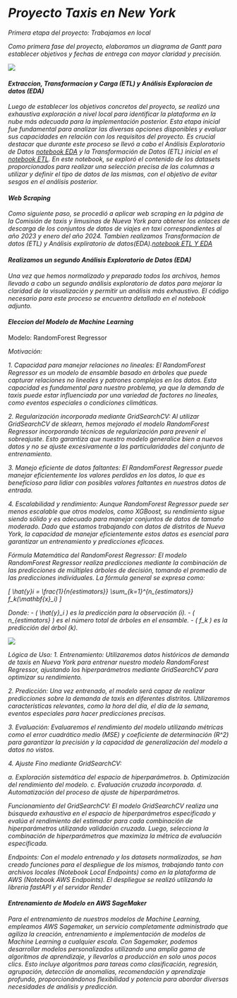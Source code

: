 # *Proyecto Taxis en New York*

*Primera etapa del proyecto: Trabajamos en local*

*Como primera fase del proyecto, elaboramos un diagrama de Gantt para establecer objetivos y fechas de entrega con mayor claridad y precisión.*

![](https://github.com/titolup/Taxis-en-NYC-Sostenibilidad-y-Eficiencia/blob/main/1-Nube/Imagenes%20AWS/WhatsApp%20Image%202024-04-11%20at%2011.16.37.jpeg)


#### *Extraccion, Transformacion y Carga (ETL) y Análisis Exploracion de datos (EDA)*

*Luego de establecer los objetivos concretos del proyecto, se realizó una exhaustiva exploración a nivel local para identificar la plataforma en la nube más adecuada para la implementación posterior. Esta etapa inicial fue fundamental para analizar las diversas opciones disponibles y evaluar sus capacidades en relación con los requisitos del proyecto. Es crucial destacar que durante este proceso se llevó a cabo el Análisis Exploratorio de Datos [notebook EDA](https://github.com/MAYKJOEL/Taxis-en-NYC-Sostenibilidad-y-Eficiencia/blob/main/0-Local/2-EDA/EDA.ipynb) y la Transformación de Datos (ETL) inicial en el [notebook ETL](https://github.com/MAYKJOEL/Taxis-en-NYC-Sostenibilidad-y-Eficiencia/tree/main/0-Local/1-ETL). En este notebook, se exploró el contenido de los datasets proporcionados para realizar una selección precisa de las columnas a utilizar y definir el tipo de datos de las mismas, con el objetivo de evitar sesgos en el análisis posterior.*


#### *Web Scraping*

*Como siguiente paso, se procedió a aplicar web scraping en la página de la Comisión de taxis y limusinas de Nueva York para obtener los enlaces de descarga de los conjuntos de datos de viajes en taxi correspondientes al año 2023 y enero del año 2024. Tambien realizamos Transformacion de datos (ETL) y Análisis expliratorio de datos(EDA).[notebook ETL Y EDA](https://github.com/MAYKJOEL/Taxis-en-NYC-Sostenibilidad-y-Eficiencia/tree/main/0-Local/0-DataSets/2-DatosProporcionadosConETL)*

#### *Realizamos un segundo Análisis Exploratorio de Datos (EDA)*

*Una vez que hemos normalizado y preparado todos los archivos, hemos llevado a cabo un segundo análisis exploratorio de datos para mejorar la claridad de la visualización y permitir un análisis más exhaustivo. El código necesario para este proceso se encuentra detallado en el notebook adjunto.*

#### *Eleccion del Modelo de Machine Learning*


Modelo: RandomForest Regressor

*Motivación:*

*1. Capacidad para manejar relaciones no lineales:*
*El RandomForest Regressor es un modelo de ensamble basado en árboles que puede capturar relaciones no lineales y patrones complejos en los datos. Esta capacidad es fundamental para nuestro problema, ya que la demanda de taxis puede estar influenciada por una variedad de factores no lineales, como eventos especiales o condiciones climáticas.*

*2. Regularización incorporada mediante GridSearchCV:*
*Al utilizar GridSearchCV de sklearn, hemos mejorado el modelo RandomForest Regressor incorporando técnicas de regularización para prevenir el sobreajuste. Esto garantiza que nuestro modelo generalice bien a nuevos datos y no se ajuste excesivamente a las particularidades del conjunto de entrenamiento.*

*3. Manejo eficiente de datos faltantes:*
*El RandomForest Regressor puede manejar eficientemente los valores perdidos en los datos, lo que es beneficioso para lidiar con posibles valores faltantes en nuestros datos de entrada.*

*4. Escalabilidad y rendimiento:*
*Aunque RandomForest Regressor puede ser menos escalable que otros modelos, como XGBoost, su rendimiento sigue siendo sólido y es adecuado para manejar conjuntos de datos de tamaño moderado. Dado que estamos trabajando con datos de distritos de Nueva York, la capacidad de manejar eficientemente estos datos es esencial para garantizar un entrenamiento y predicciones eficaces.*

*Fórmula Matemática del RandomForest Regressor:*
*El modelo RandomForest Regressor realiza predicciones mediante la combinación de las predicciones de múltiples árboles de decisión, tomando el promedio de las predicciones individuales. La fórmula general se expresa como:*

*\[ \hat{y}_i = \frac{1}{n_{estimators}} \sum_{k=1}^{n_{estimators}} f_k(\mathbf{x}_i) \]*

*Donde:*
*- \( \hat{y}_i \) es la predicción para la observación \(i\).*
*- \( n_{estimators} \) es el número total de árboles en el ensamble.*
*- \( f_k \) es la predicción del árbol \(k\).*

![](https://github.com/titolup/Taxis-en-NYC-Sostenibilidad-y-Eficiencia/blob/main/1-Nube/Imagenes%20AWS/Captura%20de%20pantalla%20(108).png)

*Lógica de Uso:*
*1. Entrenamiento:*
*Utilizaremos datos históricos de demanda de taxis en Nueva York para entrenar nuestro modelo RandomForest Regressor, ajustando los hiperparámetros mediante GridSearchCV para optimizar su rendimiento.*

*2. Predicción:*
*Una vez entrenado, el modelo será capaz de realizar predicciones sobre la demanda de taxis en diferentes distritos. Utilizaremos características relevantes, como la hora del día, el día de la semana, eventos especiales para hacer predicciones precisas.*

*3. Evaluación:*
*Evaluaremos el rendimiento del modelo utilizando métricas como el error cuadrático medio (MSE) y coeficiente de determinación (R^2) para garantizar la precisión y la capacidad de generalización del modelo a datos no vistos.*

*4. Ajuste Fino mediante GridSearchCV:*

*a. Exploración sistemática del espacio de hiperparámetros.*
*b. Optimización del rendimiento del modelo.*
*c. Evaluación cruzada incorporada.*
*d. Automatización del proceso de ajuste de hiperparámetros.*

*Funcionamiento del GridSearchCV:*
*El modelo GridSearchCV realiza una búsqueda exhaustiva en el espacio de hiperparámetros especificado y evalúa el rendimiento del estimador para cada combinación de hiperparámetros utilizando validación cruzada. Luego, selecciona la combinación de hiperparámetros que maximiza la métrica de evaluación especificada.*

*Endpoints:*
*Con el modelo entrenado y los datasets normalizados, se han creado funciones para el despliegue de los mismos, trabajando tanto con archivos locales (Notebook Local Endpoints) como en la plataforma de AWS (Notebook AWS Endpoints). El despliegue se realizó utilizando la libreria fastAPI y el servidor Render* 


#### *Entrenamiento de Modelo en AWS SageMaker*

*Para el entrenamiento de nuestros modelos de Machine Learning, empleamos AWS Sagemaker, un servicio completamente administrado que agiliza la creación, entrenamiento e implementación de modelos de Machine Learning a cualquier escala. Con Sagemaker, podemos desarrollar modelos personalizados utilizando una amplia gama de algoritmos de aprendizaje, y llevarlos a producción en solo unos pocos clics. Esto incluye algoritmos para tareas como clasificación, regresión, agrupación, detección de anomalías, recomendación y aprendizaje profundo, proporcionándonos flexibilidad y potencia para abordar diversas necesidades de análisis y predicción.*


![]()







